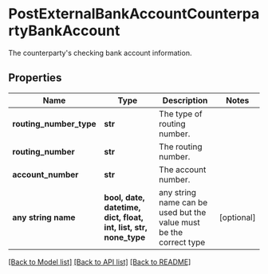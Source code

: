 # PostExternalBankAccountCounterpartyBankAccount

The counterparty's checking bank account information.

## Properties
Name | Type | Description | Notes
------------ | ------------- | ------------- | -------------
**routing_number_type** | **str** | The type of routing number. | 
**routing_number** | **str** | The routing number. | 
**account_number** | **str** | The account number. | 
**any string name** | **bool, date, datetime, dict, float, int, list, str, none_type** | any string name can be used but the value must be the correct type | [optional]

[[Back to Model list]](../README.md#documentation-for-models) [[Back to API list]](../README.md#documentation-for-api-endpoints) [[Back to README]](../README.md)



